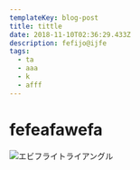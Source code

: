 ```yaml
---
templateKey: blog-post
title: tittle
date: 2018-11-10T02:36:29.433Z
description: fefijo@ijfe
tags:
  - ta
  - aaa
  - k
  - afff
---
```

# fefeafawefa

![エビフライトライアングル](http://i.imgur.com/Jjwsc.jpg "サンプル")
